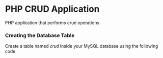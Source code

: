 # PHP CRUD Application

PHP application that performs crud operations

### ****Creating the Database Table****

Create a table named *crud* inside your MySQL database using the following code.

```sql
```

